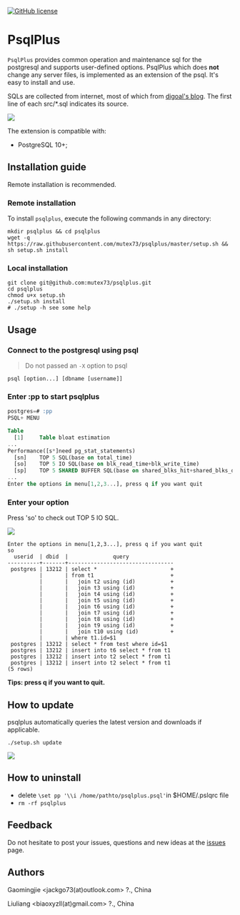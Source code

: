 [![GitHub license](https://img.shields.io/badge/license-PostgreSQL-blue.svg)](https://raw.githubusercontent.com/postgrespro/pg_pathman/master/LICENSE)
# PsqlPlus

`PsqlPlus` provides common operation and maintenance sql for the postgresql and supports user-defined options. PsqlPlus which does **not** change any server files, is implemented as an extension of the psql. It's easy to install and use.

SQLs are collected from internet, most of which from [digoal's blog](https://github.com/digoal/blog). The first line of each src/*.sql indicates its source.

![](snapshot/snapshot.png)

The extension is compatible with:

 * PostgreSQL 10+;


## Installation guide

Remote installation is recommended.

### Remote installation

To install `psqlplus`, execute the following commands in any directory:

```shell
mkdir psqlplus && cd psqlplus
wget -q https://raw.githubusercontent.com/mutex73/psqlplus/master/setup.sh && sh setup.sh install
```

### Local installation

```shell
git clone git@github.com:mutex73/psqlplus.git
cd psqlplus
chmod u+x setup.sh 
./setup.sh install
# ./setup -h see some help
```

## Usage

### Connect to the postgresql using psql

>  Do not passed an `-X` option to psql

```shell
psql [option...] [dbname [username]]
```

### Enter **:pp** to start psqlplus

```sql
postgres=# :pp
PSQL+ MENU             

Table
  [1]     Table bloat estimation
...
Performance([s*]need pg_stat_statements)
  [sn]    TOP 5 SQL(base on total_time)
  [so]    TOP 5 IO SQL(base on blk_read_time+blk_write_time)
  [sp]    TOP 5 SHARED BUFFER SQL(base on shared_blks_hit+shared_blks_dirtied)
...
Enter the options in menu[1,2,3...], press q if you want quit
```

### Enter your option

Press 'so' to check out TOP 5 IO SQL.

![](snapshot/snapshot1.png)

```
Enter the options in menu[1,2,3...], press q if you want quit
so
  userid  | dbid  |              query              
----------+-------+---------------------------------
 postgres | 13212 | select *                       +
          |       | from t1                        +
          |       |   join t2 using (id)           +
          |       |   join t3 using (id)           +
          |       |   join t4 using (id)           +
          |       |   join t5 using (id)           +
          |       |   join t6 using (id)           +
          |       |   join t7 using (id)           +
          |       |   join t8 using (id)           +
          |       |   join t9 using (id)           +
          |       |   join t10 using (id)          +
          |       | where t1.id=$1
 postgres | 13212 | select * from test where id=$1
 postgres | 13212 | insert into t6 select * from t1
 postgres | 13212 | insert into t2 select * from t1
 postgres | 13212 | insert into t2 select * from t1
(5 rows)
```

**Tips: press q if you want to quit.**

## How to update

psqlplus automatically queries the latest version and downloads if applicable.

```shell
./setup.sh update
```

![](snapshot/snapshot3.png)

## How to uninstall

- delete `\set pp '\\i /home/pathto/psqlplus.psql'`in $HOME/.pslqrc file 
- `rm -rf psqlplus`

## Feedback

Do not hesitate to post your issues, questions and new ideas at the [issues](https://github.com/mutex73/psqlplus/issues) page.

## Authors

Gaomingjie <jackgo73(at)outlook.com> ?., China

Liuliang <biaoxyzll(at)gmail.com> ?., China